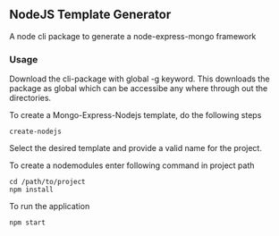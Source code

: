 ## NodeJS Template Generator

A node cli package to generate a node-express-mongo framework

### Usage

Download the cli-package with global -g keyword. This downloads the package as global which can be accessibe any where through out the directories.

To create a Mongo-Express-Nodejs template, do the following steps

```
create-nodejs
```

Select the desired template and provide a valid name for the project.

To create a nodemodules enter following command in project path

```
cd /path/to/project
npm install
```

To run the application

```
npm start
```
